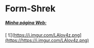 ﻿# Form-Shrek
##### <u>Minha página Web:</u>

[ ![](https://i.imgur.com/LAlov4z.png](https://https://i.imgur.com/LAlov4z.png)
